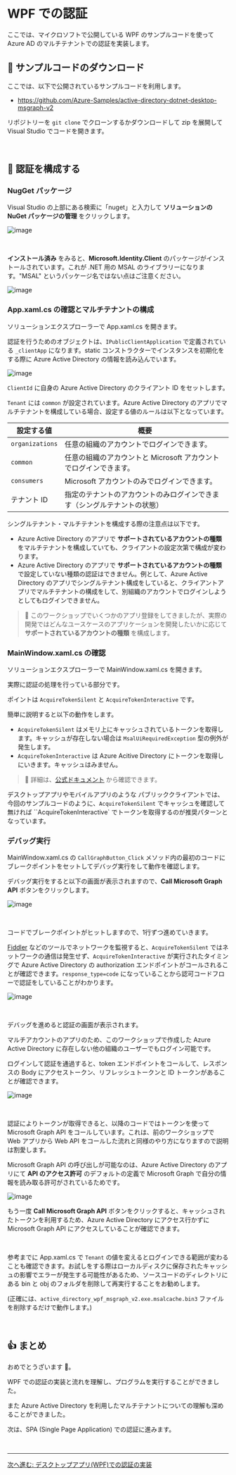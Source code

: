 # WPF での認証

ここでは、マイクロソフトで公開している WPF のサンプルコードを使って Azure AD のマルチテナントでの認証を実装します。


## 📜 サンプルコードのダウンロード

ここでは、以下で公開されているサンプルコードを利用します。

- https://github.com/Azure-Samples/active-directory-dotnet-desktop-msgraph-v2

リポジトリーを `git clone` でクローンするかダウンロードして zip を展開して Visual Studio でコードを開きます。

<br>

## 📜 認証を構成する

### NugGet パッケージ

Visual Studio の上部にある検索に「nuget」と入力して **ソリューションの NuGet パッケージの管理** をクリックします。

![image](./images/02_01.png)

<br>

**インストール済み** をみると、**Microsoft.Identity.Client** のパッケージがインストールされています。これが .NET 用の MSAL のライブラリーになります。"MSAL" というパッケージ名ではない点はご注意ください。

![image](./images/02_02.png)

### App.xaml.cs の確認とマルチテナントの構成

ソリューションエクスプローラーで App.xaml.cs を開きます。

認証を行うためのオブジェクトは、`IPublicClientApplication` で定義されている `_clientApp` になります。static コンストラクターでインスタンスを初期化をする際に Azure Active Directory の情報を読み込んでいます。

![image](./images/02_03.png)

`ClientId` に自身の Azure Active Directory のクライアント ID をセットします。

`Tenant` には `common` が設定されています。Azure Active Directory のアプリでマルチテナントを構成している場合、設定する値のルールは以下となっています。

|設定する値|概要|
|---|---|
|`organizations`|任意の組織のアカウントでログインできます。|
|`common`|任意の組織のアカウントと Microsoft アカウントでログインできます。|
|`consumers`|Microsoft アカウントのみでログインできます。|
|テナント ID|指定のテナントのアカウントのみログインできます（シングルテナントの状態）|

シングルテナント・マルチテナントを構成する際の注意点は以下です。

- Azure Active Directory のアプリで **サポートされているアカウントの種類** をマルチテナントを構成していても、クライアントの設定次第で構成が変わります。
- Azure Active Directory のアプリで **サポートされているアカウントの種類** で設定していない種類の認証はできません。例として、Azure Active Directory のアプリでシングルテナント構成をしていると、クライアントアプリでマルチテナントの構成をして、別組織のアカウントでログインしようとしてもログインできません。

> 🔎 このワークショップでいくつかのアプリ登録をしてきましたが、実際の開発ではどんなユースケースのアプリケーションを開発したいかに応じて **サポートされているアカウントの種類** を構成します。


### MainWindow.xaml.cs の確認

ソリューションエクスプローラーで MainWindow.xaml.cs を開きます。

実際に認証の処理を行っている部分です。

ポイントは `AcquireTokenSilent` と `AcquireTokenInteractive` です。

簡単に説明すると以下の動作をします。

- `AcquireTokenSilent` はメモリ上にキャッシュされているトークンを取得します。キャッシュが存在しない場合は `MsalUiRequiredException` 型の例外が発生します。
- `AcquireTokenInteractive` は Azure Acitive Directory にトークンを取得しにいきます。キャッシュはみません。

> 🔎 詳細は、[公式ドキュメント](https://github.com/AzureAD/microsoft-authentication-library-for-dotnet/wiki/AcquireTokenSilentAsync-using-a-cached-token) から確認できます。

デスクトップアプリやモバイルアプリのような パブリッククライアントでは、今回のサンプルコードのように、`AcquireTokenSilent` でキャッシュを確認して無ければ ``AcquireTokenInteractive` でトークンを取得するのが推奨パターンとなっています。


### デバッグ実行

MainWindow.xaml.cs の `CallGraphButton_Click` メソッド内の最初のコードにブレークポイントをセットしてデバッグ実行をして動作を確認します。

デバッグ実行をすると以下の画面が表示されますので、**Call Microsoft Graph API** ボタンをクリックします。

![image](./images/02_04.png)

<br>

コードでブレークポイントがヒットしますので、1行ずつ進めていきます。

[Fiddler](https://www.telerik.com/fiddler) などのツールでネットワークを監視すると、`AcquireTokenSilent` ではネットワークの通信は発生せず、`AcquireTokenInteractive` が実行されたタイミングで Azure Active Directory の authorization エンドポイントがコールされることが確認できます。`response_type=code` になっていることから認可コードフローで認証をしていることがわかります。

![image](./images/02_05.png)

<br>

デバッグを進めると認証の画面が表示されます。

マルチアカウントのアプリのため、このワークショップで作成した Azure Active Directory に存在しない他の組織のユーザーでもログイン可能です。

ログインして認証を通過すると、token エンドポイントをコールして、レスポンスの Body にアクセストークン、リフレッシュトークンと ID トークンがあることが確認できます。

![image](./images/02_06.png)

<br>

認証によりトークンが取得できると、以降のコードではトークンを使って Microsoft Graph API をコールしています。これは、前のワークショップで Web アプリから Web API をコールした流れと同様のやり方になりますので説明は割愛します。

Microsoft Graph API の呼び出しが可能なのは、Azure Active Directory のアプリにて **API のアクセス許可** のデフォルトの定義で Microsoft Graph で自分の情報を読み取る許可がされているためです。

![image](./images/02_06.png)

もう一度 **Call Microsoft Graph API** ボタンをクリックすると、キャッシュされたトークンを利用するため、Azure Active Directory にアクセス行かずに Microsoft Graph API にアクセスしていることが確認できます。

<br>

参考までに App.xaml.cs で `Tenant` の値を変えるとログインできる範囲が変わることも確認できます。お試しをする際はローカルディスクに保存されたキャッシュの影響でエラーが発生する可能性があるため、ソースコードのディレクトリにある bin と obj のフォルダを削除して再実行することをお勧めします。

(正確には、`active_directory_wpf_msgraph_v2.exe.msalcache.bin3` ファイルを削除するだけで動作します。)

<br>


## 👍 まとめ

おめでとうざいます 🎉。

WPF での認証の実装と流れを理解し、プログラムを実行することができました。

また Azure Active Directory を利用したマルチテナントについての理解も深めることができました。

次は、SPA (Single Page Application) での認証に進みます。

<br>

---

[次へ進む: デスクトップアプリ(WPF)での認証の実装](../5-4_spa/0_README.md)

